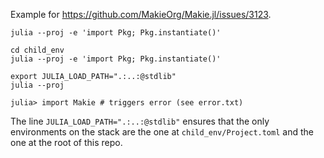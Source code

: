 Example for https://github.com/MakieOrg/Makie.jl/issues/3123.

```
julia --proj -e 'import Pkg; Pkg.instantiate()'

cd child_env
julia --proj -e 'import Pkg; Pkg.instantiate()'

export JULIA_LOAD_PATH=".:..:@stdlib"
julia --proj

julia> import Makie # triggers error (see error.txt)
```

The line `JULIA_LOAD_PATH=".:..:@stdlib"` ensures that the only environments on the stack are the one at `child_env/Project.toml` and the one at the root of this repo.